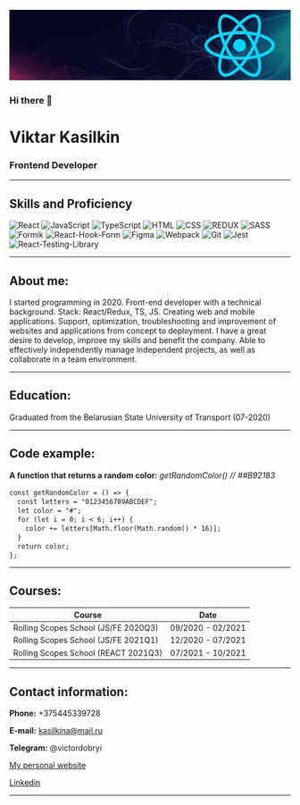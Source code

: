 ![Header](https://github.com/victordobryi/victordobryi/blob/main/assets/1643841432929.jpeg)

### Hi there 👋

# Viktar Kasilkin

### Frontend Developer

---

## Skills and Proficiency

![React](https://img.shields.io/badge/-React-fff?style=for-the-badge&logo=react)
![JavaScript](https://img.shields.io/badge/-JavaScript-2388db?style=for-the-badge&logo=javascript)
![TypeScript](https://img.shields.io/badge/-TypeScript-f52011?style=for-the-badge&logo=typescript)
![HTML](https://img.shields.io/badge/-HTML-f52011?style=for-the-badge&logo=html)
![CSS](https://img.shields.io/badge/-CSS-f52011?style=for-the-badge&logo=css)
![REDUX](https://img.shields.io/badge/-REDUX-1122d6?style=for-the-badge&logo=redux)
![SASS](https://img.shields.io/badge/-SASS-faf32d?style=for-the-badge&logo=sass)
![Formik](https://img.shields.io/badge/-FORMIK-faf32d?style=for-the-badge&logo=formik)
![React-Hook-Form](https://img.shields.io/badge/-React--Hook--Form-f52011?style=for-the-badge&logo=React-Hook-Form)
![Figma](https://img.shields.io/badge/-FIGMA-f52011?style=for-the-badge&logo=figma)
![Webpack](https://img.shields.io/badge/-WEBPACK-f52011?style=for-the-badge&logo=webpack)
![Git](https://img.shields.io/badge/-GIT-faf32d?style=for-the-badge&logo=git)
![Jest](https://img.shields.io/badge/-JEST-faf32d?style=for-the-badge&logo=jest)
![React-Testing-Library](https://img.shields.io/badge/-React--Testing--Library-09b00c?style=for-the-badge&logo=React-Testing-Library)

---

## About me:

I started programming in 2020. Front-end developer with a technical background. Stack: React/Redux, TS, JS.
Creating web and mobile applications. Support, optimization, troubleshooting and improvement of websites and applications from concept to deployment.
I have a great desire to develop, improve my skills and benefit the company. Able
to effectively independently manage independent projects, as well as collaborate in a team environment.

---

## Education:

Graduated from the Belarusian State University of Transport (07-2020)

---

## Code example:

**A function that returns a random color:** _getRandomColor() // ##B92183_

```
const getRandomColor = () => {
  const letters = "0123456789ABCDEF";
  let color = "#";
  for (let i = 0; i < 6; i++) {
    color += letters[Math.floor(Math.random() * 16)];
  }
  return color;
};

```

---

## Courses:

| Course                               |       Date        |
| ------------------------------------ | :---------------: |
| Rolling Scopes School (JS/FE 2020Q3) | 09/2020 - 02/2021 |
| Rolling Scopes School (JS/FE 2021Q1) | 12/2020 - 07/2021 |
| Rolling Scopes School (REACT 2021Q3) | 07/2021 - 10/2021 |

---

## Contact information:

**Phone:** +375445339728

**E-mail:** kasilkina@mail.ru

**Telegram:** @victordobryi

[My personal website](https://victor-dobryi-portfolio.netlify.app/)

[Linkedin](https://www.linkedin.com/in/victor-kasilkin/)

---
